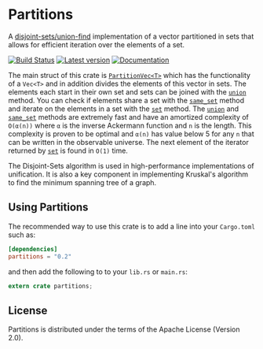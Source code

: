 # Partitions

A [disjoint-sets/union-find] implementation of a vector partitioned in sets that
allows for efficient iteration over the elements of a set.

[![Build Status](https://travis-ci.org/DDOtten/partitions.png?branch=master)](https://travis-ci.org/DDOtten/partitions)
[![Latest version](https://img.shields.io/crates/v/libc.svg)](https://crates.io/crates/libc)
[![Documentation](https://docs.rs/libc/badge.svg)](https://docs.rs/libc)

The main struct of this crate is [`PartitionVec<T>`] which has the functionality
of a `Vec<T>` and in addition divides the elements of this vector in sets.
The elements each start in their own set and sets can be joined with the
[`union`] method.
You can check if elements share a set with the [`same_set`] method and iterate
on the elements in a set with the [`set`] method.
The [`union`] and [`same_set`] methods are extremely fast and have an amortized
complexity of `O(α(n))` where `α` is the inverse Ackermann function and `n` is
the length.
This complexity is proven to be optimal and `α(n)` has value below 5 for any `n`
that can be written in the observable universe.
The next element of the iterator returned by [`set`] is found in `O(1)` time.

The Disjoint-Sets algorithm is used in high-performance implementations of
unification.
It is also a key component in implementing Kruskal's algorithm to find the
minimum spanning tree of a graph.

[disjoint-sets/union-find]:
https://en.wikipedia.org/wiki/Disjoint-set_data_structure
[`PartitionVec<T>`]:
https://docs.rs/partitions/0.2.0/partitions/partition_vec/struct.PartitionVec.html
[`union`]:
https://docs.rs/partitions/0.2.0/partitions/partition_vec/struct.PartitionVec.html#method.union
[`same_set`]:
https://docs.rs/partitions/0.2.0/partitions/partition_vec/struct.PartitionVec.html#method.same_set
[`set`]:
https://docs.rs/partitions/0.2.0/partitions/partition_vec/struct.PartitionVec.html#method.set
[`make_singleton`]:
https://docs.rs/partitions/0.2.0/partitions/partition_vec/struct.PartitionVec.html#method.make_singleton

## Using Partitions

The recommended way to use this crate is to add a line into your `Cargo.toml`
such as:

```toml
[dependencies]
partitions = "0.2"
```

and then add the following to to your `lib.rs` or `main.rs`:

```rust
extern crate partitions;
```

## License

Partitions is distributed under the terms of the Apache License (Version 2.0).
